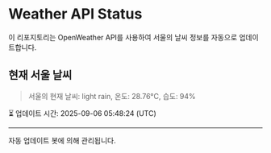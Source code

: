
# Weather API Status

이 리포지토리는 OpenWeather API를 사용하여 서울의 날씨 정보를 자동으로 업데이트합니다.

## 현재 서울 날씨
> 서울의 현재 날씨: light rain, 온도: 28.76°C, 습도: 94%

⏳ 업데이트 시간: 2025-09-06 05:48:24 (UTC)

---
자동 업데이트 봇에 의해 관리됩니다.
